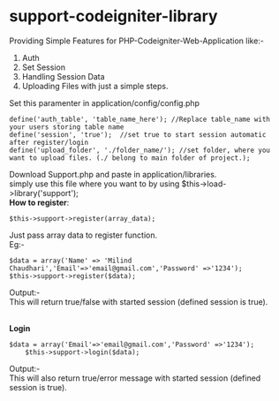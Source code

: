 # support-codeigniter-library
Providing Simple Features for PHP-Codeigniter-Web-Application
like:-
1. Auth
2. Set Session
3. Handling Session Data
4. Uploading Files
with just a simple steps.

Set this paramenter in application/config/config.php
    
    define('auth_table', 'table_name_here'); //Replace table_name with your users storing table name
    define('session', 'true');  //set true to start session automatic after register/login
    define('upload_folder', './folder_name/'); //set folder, where you want to upload files. (./ belong to main folder of project.);



Download Support.php and paste in application/libraries.<br>
simply use this file where you want to by using 
    $this->load->library('support');
<br><b>How to register</b>:

    $this->support->register(array_data);
Just pass array data to register function.<br>
Eg:-

    $data = array('Name' => 'Milind Chaudhari','Email'=>'email@gmail.com','Password' =>'1234');
    $this->support->register($data);
    
  Output:-<br> 
  This will return true/false with started session (defined session is true).
  
<br><b>Login</b>
    
    $data = array('Email'=>'email@gmail.com','Password' =>'1234');
		$this->support->login($data);
    
 Output:-<br> 
  This will also return true/error message with started session (defined session is true).
